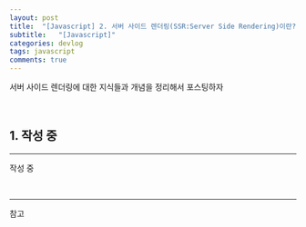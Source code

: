 ```yaml
---
layout: post
title:  "[Javascript] 2. 서버 사이드 렌더링(SSR:Server Side Rendering)이란?"
subtitle:   "[Javascript]"
categories: devlog
tags: javascript
comments: true
---
```


서버 사이드 렌더링에 대한 지식들과 개념을 정리해서 포스팅하자

<br>


## 1. 작성 중
---

작성 중

<br>

---
참고  